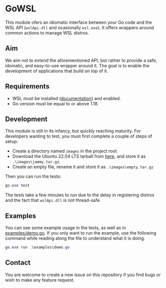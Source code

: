 # GoWSL
This module ofers an idiomatic interface between your Go code and the WSL API (`wslApi.dll`  and ocasionally `wsl.exe`). It offers wrappers around common actions to manage WSL distros. 

## Aim
We aim not to extend the aforementioned API, but rather to provide a safe, idomatic, and easy-to-use wrapper around it. The goal is to enable the development of applications that build on top of it. 

## Requirements
- WSL must be installed ([documentation](https://learn.microsoft.com/en-us/windows/wsl/install)) and enabled.
- Go version must be equal to or above 1.18.

## Development
This module is still in its infancy, but quickly reaching maturity. For developers wanting to test, you must first complete a couple of  steps of setup:
- Create a directory named `images` in the project root.
- Download the Ubuntu 22.04 LTS tarball from [here](https://cloud-images.ubuntu.com/wsl/jammy/current/), and store it as `.\images\jammy.tar.gz`.
- Create an empty file, rename it and store it as `.\images\empty.tar.gz`


Then you can run the tests:

```powershell
go.exe test
```
The tests take a few minutes to run due to the delay in registering distros and the fact that `wslApi.dll` is not thread-safe.

## Examples
You can see some example usage in the tests, as well as in [examples/demo.go](examples/demo.go). If you only want to run the example, use the following command while reading along the file to understand what it is doing.
```powershell
go.exe run .\examples\demo.go
```

## Contact
You are welcome to create a new issue on this repository if you find bugs or wish to make any feature request.